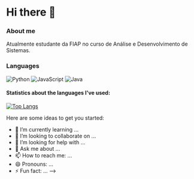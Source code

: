 # Hi there 👋

### About me
  Atualmente estudante da FIAP no curso de Análise e Desenvolvimento de Sistemas.
  
### Languages
  ![Python](https://img.shields.io/badge/python-3670A0?style=flat-square&logo=python&logoColor=ffdd54)
  ![JavaScript](https://img.shields.io/badge/javascript-%23323330.svg?style=flat-square&logo=javascript&logoColor=%23F7DF1E)
  ![Java](https://img.shields.io/badge/java-%23ED8B00.svg?style=flat-badge&logo=java&logoColor=white)
#### Statistics about the languages I've used:<br>
  [![Top Langs](https://github-readme-stats.vercel.app/api/top-langs/?username=AdurraIS&layout=compact&hide=jupyter%20notebook,html)](https://github.com/anuraghazra/github-readme-stats)


Here are some ideas to get you started:

- 🌱 I’m currently learning ...
- 👯 I’m looking to collaborate on ...
- 🤔 I’m looking for help with ...
- 💬 Ask me about ...
- 📫 How to reach me: ...
- 😄 Pronouns: ...
- ⚡ Fun fact: ...
-->
